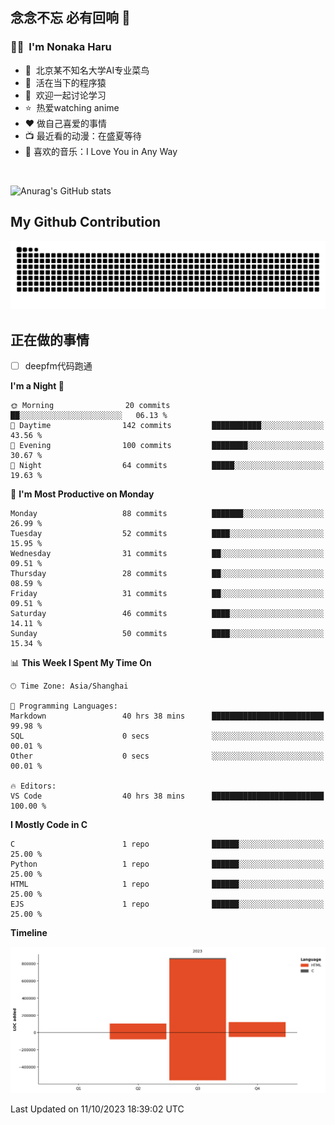 ## 念念不忘 必有回响  👋
### 👨‍🔧&nbsp;&nbsp;I'm Nonaka Haru
- 🏢&nbsp;&nbsp;北京某不知名大学AI专业菜鸟
- 🦍&nbsp;&nbsp;活在当下的程序猿
- 💬&nbsp;&nbsp;欢迎一起讨论学习
- ⭐️&nbsp;&nbsp;热爱watching anime
- ❤️ 做自己喜爱的事情
- 📺 最近看的动漫：在盛夏等待
- 🎵 喜欢的音乐：I Love You in Any Way

<br>

![Anurag's GitHub stats](https://github-readme-stats.vercel.app/api?username=abinzzz&count_private=true&show_icons=true&theme=tokyonight)


## My Github Contribution
![](https://github.com/abinzzz/abinzzz/blob/output/github-contribution-grid-snake.svg)

## 正在做的事情
- [ ] deepfm代码跑通
<!--START_SECTION:waka-->
**I'm a Night 🦉** 

```text
🌞 Morning                20 commits          ██░░░░░░░░░░░░░░░░░░░░░░░   06.13 % 
🌆 Daytime                142 commits         ███████████░░░░░░░░░░░░░░   43.56 % 
🌃 Evening                100 commits         ████████░░░░░░░░░░░░░░░░░   30.67 % 
🌙 Night                  64 commits          █████░░░░░░░░░░░░░░░░░░░░   19.63 % 
```
📅 **I'm Most Productive on Monday** 

```text
Monday                   88 commits          ███████░░░░░░░░░░░░░░░░░░   26.99 % 
Tuesday                  52 commits          ████░░░░░░░░░░░░░░░░░░░░░   15.95 % 
Wednesday                31 commits          ██░░░░░░░░░░░░░░░░░░░░░░░   09.51 % 
Thursday                 28 commits          ██░░░░░░░░░░░░░░░░░░░░░░░   08.59 % 
Friday                   31 commits          ██░░░░░░░░░░░░░░░░░░░░░░░   09.51 % 
Saturday                 46 commits          ████░░░░░░░░░░░░░░░░░░░░░   14.11 % 
Sunday                   50 commits          ████░░░░░░░░░░░░░░░░░░░░░   15.34 % 
```


📊 **This Week I Spent My Time On** 

```text
🕑︎ Time Zone: Asia/Shanghai

💬 Programming Languages: 
Markdown                 40 hrs 38 mins      █████████████████████████   99.98 % 
SQL                      0 secs              ░░░░░░░░░░░░░░░░░░░░░░░░░   00.01 % 
Other                    0 secs              ░░░░░░░░░░░░░░░░░░░░░░░░░   00.01 % 

🔥 Editors: 
VS Code                  40 hrs 38 mins      █████████████████████████   100.00 % 
```

**I Mostly Code in C** 

```text
C                        1 repo              ██████░░░░░░░░░░░░░░░░░░░   25.00 % 
Python                   1 repo              ██████░░░░░░░░░░░░░░░░░░░   25.00 % 
HTML                     1 repo              ██████░░░░░░░░░░░░░░░░░░░   25.00 % 
EJS                      1 repo              ██████░░░░░░░░░░░░░░░░░░░   25.00 % 
```



**Timeline**

![Lines of Code chart](https://raw.githubusercontent.com/abinzzz/abinzzz/main/assets/bar_graph.png)


 Last Updated on 11/10/2023 18:39:02 UTC
<!--END_SECTION:waka-->



